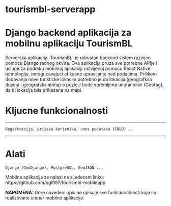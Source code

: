 # tourismbl-serverapp

# Django backend aplikacija za mobilnu aplikaciju TourismBL

<p>
	Serverska aplikacija `TourismBL` je robustan backend sistem razvijen pomocu Django radnog okvira. Ova aplikacija pruza sve potrebne APIje i usluge za podrsku mobilnoj aplikaciji razvijenoj pomocu React Native tehnologije, omogucavajuci efikasno upravljanje nad podacima. Prilikom dodavanja nove turisticke lokacije potrebno je da lokacija (geografksa duzina i geografska sirina) o poziciji bude spremljena unutar slike (Geotag), da bi lokacija bila prikazana na mapi.
</p>

# Kljucne funkcionalnosti
----
	Registracija, prijava korisnika, unos podataka (CRUD) ...

----
# Alati
	Django (GeoDjango), PostgreSQL, GeoJSON ...

<p>
	Mobilna aplikacija se nalazi na sljedecem linku: https://github.com/ogi997/tourismbl-mobileapp
</p>
<p>
	<b>NAPOMENA:</b>
	Gore navedeni opis ne opisuje sve funkcionalnosti koje su realizovane unutar mobilne aplikacije.
</p>

